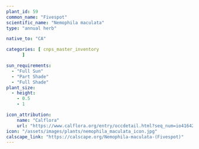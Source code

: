```yaml
---
plant_id: 59
common_name: "Fivespot"
scientific_name: "Nemophila maculata"
type: "annual herb"

native_to: "CA"

categories: [ cnps_master_inventory
      ]

sun_requirements:
  - "Full Sun"
  - "Part Shade"
  - "Full Shade"
plant_size:
  - height: 
    - 0.5
    - 1

icon_attribution: 
    name: "Calflora"
    url: "https://www.calflora.org/entry/occdetail.html?seq_num=io41642" 
icon: "/assets/images/plants/nemophila_maculata_icon.jpg" 
calscape_link: "https://calscape.org/Nemophila-maculata-(Fivespot)"
---
```



